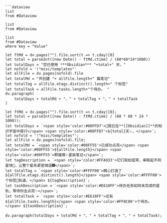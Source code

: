 ```
```dataview
list 
from #Dataview 
```

```dataview
list 
from #Dataview 
```

```dataview
list 
from #Dataview 
where key = "Value"
```

```
let ftMd = dv.pages("").file.sort(t => t.cday)[0]
let total = parseInt([new Date() - ftMd.ctime] / (60*60*24*1000))
let totalDays = "您已使用 ***Obsidian*** "+total+" 天，"
let nofold = '!"misc/templates"'
let allFile = dv.pages(nofold).file
let totalMd = "共创建 "+ allFile.length+" 篇笔记"
let totalTag = allFile.etags.distinct().length+" 个标签"
let totalTask = allFile.tasks.length+"个待办。 "
dv.paragraph(
	totalDays + totalMd + "、" + totalTag + "、" + totalTask
)
```

```dataviewjs
let ftMd = dv.pages("").file.sort(t => t.cday)[0];
let total = parseInt([new Date() - ftMd.ctime] / (60 * 60 * 24 * 1000));
let totalDays = `<span style='color:#00FFD7'>🌅我已在**[[Obsidian]]**的知识宇宙中穿行</span> <span style='color:#00FFD7'>${total}天💥，</span>`;
let nofold = '!"misc/templates"';
let allFile = dv.pages(nofold).file;
let totalMd = `<span style='color:#00FF55'>已成功点亮</span> <span style='color:#00FF55'>${allFile.length}</span> <span style='color:#00FF55'>颗璀璨✨星辰笔记</span>`;
let tagDescription = `<span style='color:#FFA933'>它们宛如纽带，串联起不同星体🌈，让整个星系紧密相连🎆</span>`;
let totalTag = `<span style='color:#FFFF00'>精心打造了${allFile.etags.distinct().length}</span> <span style='color:#FFFF00'>个标签🫧轨道，</span> ${tagDescription}`;
let taskDescription = `<span style='color:#E610FF'>待办任务如同未完成的星轨，等待你去点亮✨</span>`;
let totalTask = `<span style='color:#E610FF'>还有${allFile.tasks.length}</span> <span style='color:#FF8C00'>个待办。</span> ${taskDescription}`;

dv.paragraph(totalDays + totalMd + "、" + totalTag + "、" + totalTask);
```

